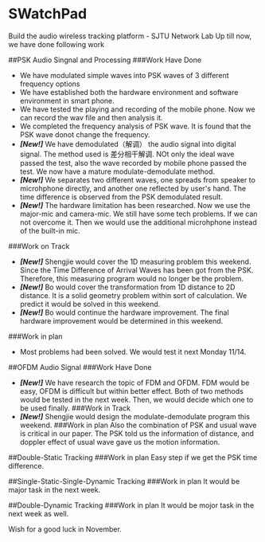 # SWatchPad
Build the audio wireless tracking platform - SJTU Network Lab
Up till now, we have done following work

##PSK Audio Singnal and Processing
###Work Have Done
* We have modulated simple waves into PSK waves of 3 different frequency options 
* We have established both the hardware environment and software environment in smart phone.
* We have tested the playing and recording of the mobile phone. Now we can record the wav file and then analysis it.
* We completed the frequency analysis of PSK wave. It is found that the PSK wave donot change the frequency.
* _**[New!]**_ We have demodulated（解调） the audio signal into digital signal. The method used is 差分相干解调. NOt only the ideal wave passed the test, also the wave recorded by mobile phone passed the test. We now have a mature modulate-demodulate method.
* _**[New!]**_ We separates two different waves, one spreads from speaker to microhphone directly, and another one reflected by user's hand. The time difference is observed from the PSK demodulated result.
* _**[New!]**_ The hardware limitation has been researched. Now we use the major-mic and camera-mic. We still have some tech problems. If we can not overcome it. Then we would use the additional microhphone instead of the built-in mic.

###Work on Track
* _**[New!]**_ Shengjie would cover the 1D measuring problem this weekend. Since the Time Difference of Arrival Waves has been got from the PSK. Therefore, this measuring program would no longer be the problem.
* _**[New!]**_ Bo would cover the transformation from 1D distance to 2D distance. It is a solid geometry problem within sort of calculation. We predict it would be solved in this weekend.
* _**[New!]**_ Bo would continue the hardware improvement. The final hardware improvement would be determined in this weekend.

###Work in plan
* Most problems had been solved. We would test it next Monday 11/14.

##OFDM Audio Signal
###Work Have Done
* _**[New!]**_ We have research the topic of FDM and OFDM. FDM would be easy, OFDM is difficult but within better effect. Both of two methods would be tested in the next week. Then, we would decide which one to be used finally.
###Work in Track
* _**[New!]**_ Shengjie would design the modulate-demodulate program this weekend.
###Work in plan
Also the combination of PSK and usual wave is critical in our paper. The PSK told us the information of distance, 
and doppler effect of usual wave gave us the motion information.


##Double-Static Tracking
###Work in plan
Easy step if we get the PSK time difference.

##Single-Static-Single-Dynamic Tracking
###Work in plan
It would be major task in the next week.

##Double-Dynamic Tracking
###Work in plan
It would be mojor task in the next week as well.

Wish for a good luck in November.
